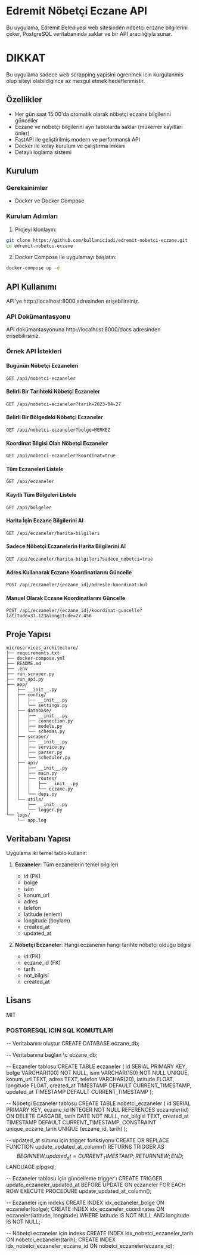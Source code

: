 # Edremit Nöbetçi Eczane API

Bu uygulama, Edremit Belediyesi web sitesinden nöbetçi eczane bilgilerini çeker, PostgreSQL veritabanında saklar ve bir API aracılığıyla sunar.

# DIKKAT

Bu uygulama sadece web scrapping yapisini ogrenmek icin kurgulanmis olup siteyi olabildigince az mesgul etmek hedeflenmistir.

## Özellikler

- Her gün saat 15:00'da otomatik olarak nöbetçi eczane bilgilerini günceller
- Eczane ve nöbetçi bilgilerini ayrı tablolarda saklar (mükerrer kayıtları önler)
- FastAPI ile geliştirilmiş modern ve performanslı API
- Docker ile kolay kurulum ve çalıştırma imkanı
- Detaylı loglama sistemi

## Kurulum

### Gereksinimler

- Docker ve Docker Compose

### Kurulum Adımları

1. Projeyi klonlayın:
```bash
git clone https://github.com/kullaniciadi/edremit-nobetci-eczane.git
cd edremit-nobetci-eczane
```

2. Docker Compose ile uygulamayı başlatın:
```bash
docker-compose up -d
```

## API Kullanımı

API'ye http://localhost:8000 adresinden erişebilirsiniz.

### API Dokümantasyonu

API dokümantasyonuna http://localhost:8000/docs adresinden erişebilirsiniz.

### Örnek API İstekleri

#### Bugünün Nöbetçi Eczaneleri

```
GET /api/nobetci-eczaneler
```

#### Belirli Bir Tarihteki Nöbetçi Eczaneler

```
GET /api/nobetci-eczaneler?tarih=2023-04-27
```

#### Belirli Bir Bölgedeki Nöbetçi Eczaneler

```
GET /api/nobetci-eczaneler?bolge=MERKEZ
```

#### Koordinat Bilgisi Olan Nöbetçi Eczaneler

```
GET /api/nobetci-eczaneler?koordinat=true
```

#### Tüm Eczaneleri Listele

```
GET /api/eczaneler
```

#### Kayıtlı Tüm Bölgeleri Listele

```
GET /api/bolgeler
```

#### Harita İçin Eczane Bilgilerini Al

```
GET /api/eczaneler/harita-bilgileri
```

#### Sadece Nöbetçi Eczanelerin Harita Bilgilerini Al

```
GET /api/eczaneler/harita-bilgileri?sadece_nobetci=true
```

#### Adres Kullanarak Eczane Koordinatlarını Güncelle

```
POST /api/eczaneler/{eczane_id}/adresle-koordinat-bul
```

#### Manuel Olarak Eczane Koordinatlarını Güncelle

```
POST /api/eczaneler/{eczane_id}/koordinat-guncelle?latitude=37.123&longitude=27.456
```

## Proje Yapısı

```
microservices_architecture/
├── requirements.txt
├── docker-compose.yml
├── README.md
├── .env
├── run_scraper.py
├── run_api.py
├── app/
│   ├── __init__.py
│   ├── config/
│   │   ├── __init__.py
│   │   └── settings.py
│   ├── database/
│   │   ├── __init__.py
│   │   ├── connection.py
│   │   ├── models.py
│   │   └── schemas.py
│   ├── scraper/
│   │   ├── __init__.py
│   │   ├── service.py
│   │   ├── parser.py
│   │   └── scheduler.py
│   ├── api/
│   │   ├── __init__.py
│   │   ├── main.py
│   │   ├── routes/
│   │   │   ├── __init__.py
│   │   │   └── eczane.py
│   │   └── deps.py
│   └── utils/
│       ├── __init__.py
│       └── logger.py
└── logs/
    └── app.log
```

## Veritabanı Yapısı

Uygulama iki temel tablo kullanır:

1. **Eczaneler**: Tüm eczanelerin temel bilgileri
   - id (PK)
   - bolge
   - isim
   - konum_url
   - adres
   - telefon
   - latitude (enlem)
   - longitude (boylam)
   - created_at
   - updated_at

2. **Nöbetçi Eczaneler**: Hangi eczanenin hangi tarihte nöbetçi olduğu bilgisi
   - id (PK)
   - eczane_id (FK)
   - tarih
   - not_bilgisi
   - created_at

## Lisans

MIT


### POSTGRESQL ICIN SQL KOMUTLARI



-- Veritabanını oluştur
CREATE DATABASE eczane_db;

-- Veritabanına bağlan
\c eczane_db;

-- Eczaneler tablosu
CREATE TABLE eczaneler (
    id SERIAL PRIMARY KEY,
    bolge VARCHAR(100) NOT NULL,
    isim VARCHAR(150) NOT NULL UNIQUE,
    konum_url TEXT,
    adres TEXT,
    telefon VARCHAR(20),
    latitude FLOAT,
    longitude FLOAT,
    created_at TIMESTAMP DEFAULT CURRENT_TIMESTAMP,
    updated_at TIMESTAMP DEFAULT CURRENT_TIMESTAMP
);

-- Nöbetçi Eczaneler tablosu
CREATE TABLE nobetci_eczaneler (
    id SERIAL PRIMARY KEY,
    eczane_id INTEGER NOT NULL REFERENCES eczaneler(id) ON DELETE CASCADE,
    tarih DATE NOT NULL,
    not_bilgisi TEXT,
    created_at TIMESTAMP DEFAULT CURRENT_TIMESTAMP,
    CONSTRAINT unique_eczane_tarih UNIQUE (eczane_id, tarih)
);

-- updated_at sütunu için trigger fonksiyonu
CREATE OR REPLACE FUNCTION update_updated_at_column()
RETURNS TRIGGER AS $$
BEGIN
    NEW.updated_at = CURRENT_TIMESTAMP;
    RETURN NEW;
END;
$$ LANGUAGE plpgsql;

-- Eczaneler tablosu için güncelleme trigger'ı
CREATE TRIGGER update_eczaneler_updated_at
BEFORE UPDATE ON eczaneler
FOR EACH ROW
EXECUTE PROCEDURE update_updated_at_column();

-- Eczaneler için indeks
CREATE INDEX idx_eczaneler_bolge ON eczaneler(bolge);
CREATE INDEX idx_eczaneler_coordinates ON eczaneler(latitude, longitude) WHERE latitude IS NOT NULL AND longitude IS NOT NULL;

-- Nöbetçi eczaneler için indeks
CREATE INDEX idx_nobetci_eczaneler_tarih ON nobetci_eczaneler(tarih);
CREATE INDEX idx_nobetci_eczaneler_eczane_id ON nobetci_eczaneler(eczane_id);